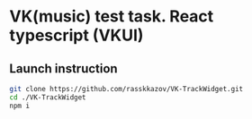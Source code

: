 # VK(music) test task. React typescript (VKUI)

## Launch instruction

```bash
git clone https://github.com/rasskkazov/VK-TrackWidget.git
cd ./VK-TrackWidget
npm i
```
